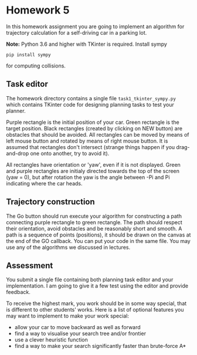 # Homework 5

In this homework assignment you are going to implement an algorithm for 
trajectory calculation for a self-driving car in a parking lot.

**Note:** Python 3.6 and higher with TKinter is required. Install sympy

`pip install sympy`

for computing collisions.

## Task editor

The homework directory contains a single file `task1_tkinter_sympy.py`
which contains TKinter code for designing planning tasks to test your planner. 

Purple rectangle is the initial position of your car. Green rectangle is
the target position. Black rectangles (created by clicking on NEW button)
are obstacles that should be avoided. All rectangles can be moved by 
means of left mouse button and rotated by means of right mouse button.
It is assumed that rectangles don't intersect (strange things happen
if you drag-and-drop one onto another, try to avoid it).

All rectangles have orientation or 'yaw', even if it is not displayed.
Green and purple rectangles are initialy directed towards the top of the screen
(yaw = 0), but after rotation the yaw is the angle between -Pi and Pi indicating
where the car heads.

## Trajectory construction

The Go button should run execute your algorithm for constructing a path connecting
purple rectangle to green rectangle. The path should respect their orientation,
avoid obstacles and be reasonably short and smooth. 
A path is a sequence of points (positions), it should be
drawn on the canvas at the end of the GO callback. You can put your code in
the same file. You may use any of the algorithms we discussed in lectures.

## Assessment

You submit a single file containing both planning task editor and your implementation.
I am going to give it a few test using the editor and provide feedback.

To receive the highest mark, you work should be in some way special, that is different to
other students' works. Here is a list of optional features you may want to implement
to make your work special:

- allow your car to move backward as well as forward
- find a way to visualise your search tree and/or frontier
- use a clever heuristic function
- find a way to make your search significantly faster than brute-force A*








 
